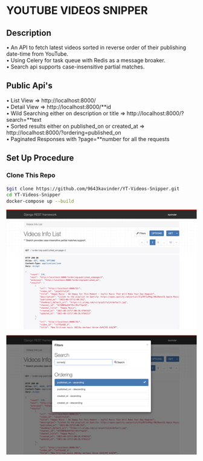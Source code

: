 # YOUTUBE VIDEOS SNIPPER

## Description
• An API to fetch latest videos sorted in reverse order of their publishing date-time from YouTube.</br>
• Using Celery for task queue with Redis as a message broaker.</br>
• Search api supports case-insensitive partial matches.</br>

## Public Api's
• List View => http://localhost:8000/</br>
• Detail View => http://localhost:8000/**id</br>
• Wild Searching either on description or title => http://localhost:8000/?search=**text</br>
• Sorted results either on published_on or created_at => http://localhost:8000/?ordering=published_on</br>
• Paginated Responses with ?page=**number for all the requests</br>  

## Set Up Procedure
### Clone This Repo

```bash
$git clone https://github.com/9643kavinder/YT-Videos-Snipper.git
cd YT-Videos-Snipper
docker-compose up --build
```
<p align="center">
  <img src="https://github.com/9643kavinder/YT-Videos-Snipper/blob/main/screenshots/2.png" />
 </p>
 <p align="center">
  <img src="https://github.com/9643kavinder/YT-Videos-Snipper/blob/main/screenshots/1.png"/>
 </p>
